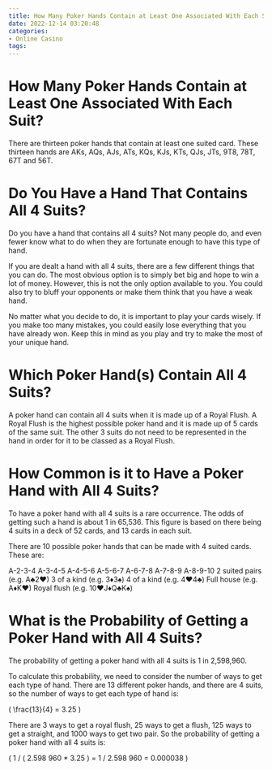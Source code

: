```yaml
---
title: How Many Poker Hands Contain at Least One Associated With Each Suit 
date: 2022-12-14 03:20:48
categories:
- Online Casino
tags:
---
```



#  How Many Poker Hands Contain at Least One Associated With Each Suit? 

There are thirteen poker hands that contain at least one suited card. These thirteen hands are AKs, AQs, AJs, ATs, KQs, KJs, KTs, QJs, JTs, 9T8, 78T, 67T and 56T.

#  Do You Have a Hand That Contains All 4 Suits? 

Do you have a hand that contains all 4 suits? Not many people do, and even fewer know what to do when they are fortunate enough to have this type of hand. 

If you are dealt a hand with all 4 suits, there are a few different things that you can do. The most obvious option is to simply bet big and hope to win a lot of money. However, this is not the only option available to you. You could also try to bluff your opponents or make them think that you have a weak hand. 

No matter what you decide to do, it is important to play your cards wisely. If you make too many mistakes, you could easily lose everything that you have already won. Keep this in mind as you play and try to make the most of your unique hand.

#  Which Poker Hand(s) Contain All 4 Suits? 

A poker hand can contain all 4 suits when it is made up of a Royal Flush. A Royal Flush is the highest possible poker hand and it is made up of 5 cards of the same suit. The other 3 suits do not need to be represented in the hand in order for it to be classed as a Royal Flush.

#  How Common is it to Have a Poker Hand with All 4 Suits? 

To have a poker hand with all 4 suits is a rare occurrence. The odds of getting such a hand is about 1 in 65,536. This figure is based on there being 4 suits in a deck of 52 cards, and 13 cards in each suit.

There are 10 possible poker hands that can be made with 4 suited cards. These are:

A-2-3-4 
A-3-4-5 
A-4-5-6 
A-5-6-7 
A-6-7-8 
A-7-8-9 
A-8-9-10 
2 suited pairs (e.g. A♣2♥) 
3 of a kind (e.g. 3♦3♠) 
4 of a kind (e.g. 4♥4♣) 
Full house (e.g. A♦K♥) 
Royal flush (e.g. 10♥J♦Q♣K♠)

#  What is the Probability of Getting a Poker Hand with All 4 Suits?

The probability of getting a poker hand with all 4 suits is 1 in 2,598,960.

To calculate this probability, we need to consider the number of ways to get each type of hand. There are 13 different poker hands, and there are 4 suits, so the number of ways to get each type of hand is:

\( \frac{13}{4} = 3.25 \)

There are 3 ways to get a royal flush, 25 ways to get a flush, 125 ways to get a straight, and 1000 ways to get two pair. So the probability of getting a poker hand with all 4 suits is:

\( 1 / ( 2.598 960 * 3.25 ) = 1 / 2.598 960 = 0.000038 \)